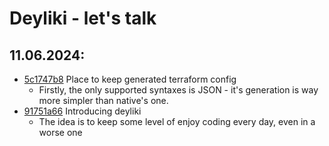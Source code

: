 # Deyliki - let's talk


## 11.06.2024:

* [5c1747b8](https://github.com/viatcheslavmogilevsky/struktura23/commit/5c1747b8fe90c2fe98865f80b40ca6439feb4a32) Place to keep generated terraform config
	* Firstly, the only supported syntaxes is JSON - it's generation is way more simpler than native's one.
* [91751a66](https://github.com/viatcheslavmogilevsky/struktura23/commit/91751a66c9f87a9ceb7d92e3f15ed2bf825f8774) Introducing deyliki
	* The idea is to keep some level of enjoy coding every day, even in a worse one